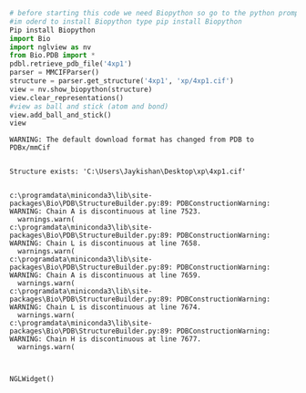 ```python
# before starting this code we need Biopython so go to the python prompt in my case its Anaconda prompt and just type 
#im oderd to install Biopython type pip install Biopython 
Pip install Biopython
import Bio
import nglview as nv 
from Bio.PDB import *
pdbl.retrieve_pdb_file('4xp1')
parser = MMCIFParser()
structure = parser.get_structure('4xp1', 'xp/4xp1.cif')
view = nv.show_biopython(structure)
view.clear_representations()
#view as ball and stick (atom and bond)
view.add_ball_and_stick()
view
```

    WARNING: The default download format has changed from PDB to PDBx/mmCif
    

    Structure exists: 'C:\Users\Jaykishan\Desktop\xp\4xp1.cif' 
    

    c:\programdata\miniconda3\lib\site-packages\Bio\PDB\StructureBuilder.py:89: PDBConstructionWarning: WARNING: Chain A is discontinuous at line 7523.
      warnings.warn(
    c:\programdata\miniconda3\lib\site-packages\Bio\PDB\StructureBuilder.py:89: PDBConstructionWarning: WARNING: Chain L is discontinuous at line 7658.
      warnings.warn(
    c:\programdata\miniconda3\lib\site-packages\Bio\PDB\StructureBuilder.py:89: PDBConstructionWarning: WARNING: Chain A is discontinuous at line 7659.
      warnings.warn(
    c:\programdata\miniconda3\lib\site-packages\Bio\PDB\StructureBuilder.py:89: PDBConstructionWarning: WARNING: Chain L is discontinuous at line 7674.
      warnings.warn(
    c:\programdata\miniconda3\lib\site-packages\Bio\PDB\StructureBuilder.py:89: PDBConstructionWarning: WARNING: Chain H is discontinuous at line 7677.
      warnings.warn(
    


    NGLWidget()

